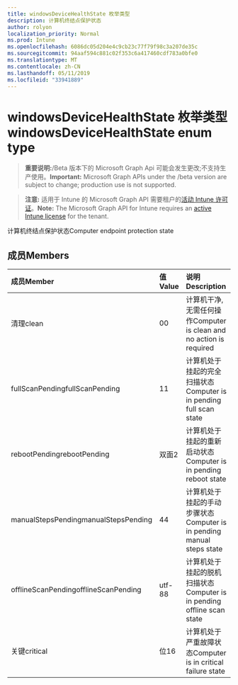 ```yaml
---
title: windowsDeviceHealthState 枚举类型
description: 计算机终结点保护状态
author: rolyon
localization_priority: Normal
ms.prod: Intune
ms.openlocfilehash: 6086dc05d204e4c9cb23c77f79f98c3a207de35c
ms.sourcegitcommit: 94aaf594c881c02f353c6a417460cdf783a0bfe0
ms.translationtype: MT
ms.contentlocale: zh-CN
ms.lasthandoff: 05/11/2019
ms.locfileid: "33941889"
---
```

# <a name="windowsdevicehealthstate-enum-type"></a><span data-ttu-id="03604-103">windowsDeviceHealthState 枚举类型</span><span class="sxs-lookup"><span data-stu-id="03604-103">windowsDeviceHealthState enum type</span></span>

> <span data-ttu-id="03604-104">**重要说明:**/Beta 版本下的 Microsoft Graph Api 可能会发生更改;不支持生产使用。</span><span class="sxs-lookup"><span data-stu-id="03604-104">**Important:** Microsoft Graph APIs under the /beta version are subject to change; production use is not supported.</span></span>

> <span data-ttu-id="03604-105">**注意:** 适用于 Intune 的 Microsoft Graph API 需要租户的[活动 Intune 许可证](https://go.microsoft.com/fwlink/?linkid=839381)。</span><span class="sxs-lookup"><span data-stu-id="03604-105">**Note:** The Microsoft Graph API for Intune requires an [active Intune license](https://go.microsoft.com/fwlink/?linkid=839381) for the tenant.</span></span>

<span data-ttu-id="03604-106">计算机终结点保护状态</span><span class="sxs-lookup"><span data-stu-id="03604-106">Computer endpoint protection state</span></span>

## <a name="members"></a><span data-ttu-id="03604-107">成员</span><span class="sxs-lookup"><span data-stu-id="03604-107">Members</span></span>
|<span data-ttu-id="03604-108">成员</span><span class="sxs-lookup"><span data-stu-id="03604-108">Member</span></span>|<span data-ttu-id="03604-109">值</span><span class="sxs-lookup"><span data-stu-id="03604-109">Value</span></span>|<span data-ttu-id="03604-110">说明</span><span class="sxs-lookup"><span data-stu-id="03604-110">Description</span></span>|
|:---|:---|:---|
|<span data-ttu-id="03604-111">清理</span><span class="sxs-lookup"><span data-stu-id="03604-111">clean</span></span>|<span data-ttu-id="03604-112">0</span><span class="sxs-lookup"><span data-stu-id="03604-112">0</span></span>|<span data-ttu-id="03604-113">计算机干净, 无需任何操作</span><span class="sxs-lookup"><span data-stu-id="03604-113">Computer is clean and no action is required</span></span>|
|<span data-ttu-id="03604-114">fullScanPending</span><span class="sxs-lookup"><span data-stu-id="03604-114">fullScanPending</span></span>|<span data-ttu-id="03604-115">1</span><span class="sxs-lookup"><span data-stu-id="03604-115">1</span></span>|<span data-ttu-id="03604-116">计算机处于挂起的完全扫描状态</span><span class="sxs-lookup"><span data-stu-id="03604-116">Computer is in pending full scan state</span></span>|
|<span data-ttu-id="03604-117">rebootPending</span><span class="sxs-lookup"><span data-stu-id="03604-117">rebootPending</span></span>|<span data-ttu-id="03604-118">双面</span><span class="sxs-lookup"><span data-stu-id="03604-118">2</span></span>|<span data-ttu-id="03604-119">计算机处于挂起的重新启动状态</span><span class="sxs-lookup"><span data-stu-id="03604-119">Computer is in pending reboot state</span></span>|
|<span data-ttu-id="03604-120">manualStepsPending</span><span class="sxs-lookup"><span data-stu-id="03604-120">manualStepsPending</span></span>|<span data-ttu-id="03604-121">4</span><span class="sxs-lookup"><span data-stu-id="03604-121">4</span></span>|<span data-ttu-id="03604-122">计算机处于挂起的手动步骤状态</span><span class="sxs-lookup"><span data-stu-id="03604-122">Computer is in pending manual steps state</span></span>|
|<span data-ttu-id="03604-123">offlineScanPending</span><span class="sxs-lookup"><span data-stu-id="03604-123">offlineScanPending</span></span>|<span data-ttu-id="03604-124">utf-8</span><span class="sxs-lookup"><span data-stu-id="03604-124">8</span></span>|<span data-ttu-id="03604-125">计算机处于挂起的脱机扫描状态</span><span class="sxs-lookup"><span data-stu-id="03604-125">Computer is in pending offline scan state</span></span>|
|<span data-ttu-id="03604-126">关键</span><span class="sxs-lookup"><span data-stu-id="03604-126">critical</span></span>|<span data-ttu-id="03604-127">位</span><span class="sxs-lookup"><span data-stu-id="03604-127">16</span></span>|<span data-ttu-id="03604-128">计算机处于严重故障状态</span><span class="sxs-lookup"><span data-stu-id="03604-128">Computer is in critical failure state</span></span>|




